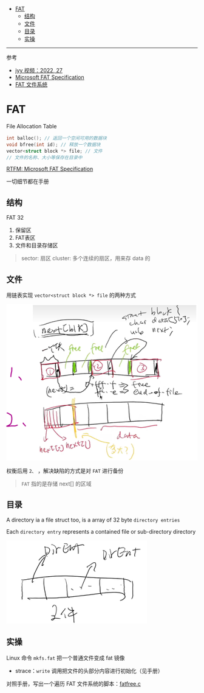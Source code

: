 - [FAT](#fat)
  - [结构](#结构)
  - [文件](#文件)
  - [目录](#目录)
  - [实操](#实操)

---

参考

- [jyy 视频：2022, 27](https://www.bilibili.com/video/BV1oZ4y1t7ce/?spm_id_from=333.788&vd_source=454e9c56dd1d2d25131e921b939a8d39)
- [Microsoft FAT Specification ](https://jyywiki.cn/pages/OS/manuals/MSFAT-spec.pdf)
- [FAT 文件系统](https://gaoyichao.com/Xiaotu/?book=XiaoTuOS&title=FAT%E6%96%87%E4%BB%B6%E7%B3%BB%E7%BB%9F)

# FAT

File Allocation Table

```c
int balloc(); // 返回一个空闲可用的数据块
void bfree(int id); // 释放一个数据块
vector<struct block *> file; // 文件
// 文件的名称、大小等保存在目录中
```

[RTFM: Microsoft FAT Specification ](https://jyywiki.cn/pages/OS/manuals/MSFAT-spec.pdf)

一切细节都在手册

## 结构

FAT 32

1. 保留区
2. FAT表区
3. 文件和目录存储区

> sector: 扇区
> cluster: 多个连续的扇区，用来存 data 的

## 文件

用链表实现 `vector<struct block *> file` 的两种方式

![](image/2023-10-25-17-35-37.png)

权衡后用 `2、` ，解决缺陷的方式是对 `FAT` 进行备份

> `FAT` 指的是存储 next[] 的区域

## 目录

A directory ia a file struct too, is a array of 32 byte `directory entries`

Each `directory entry` represents a contained file or sub-directory directory

![](image/2023-10-25-18-02-31.png)

## 实操

Linux 命令 `mkfs.fat` 把一个普通文件变成 fat 镜像

- strace：`write` 调用把文件的头部分内容进行初始化（见手册）

对照手册，写出一个遍历 FAT 文件系统的脚本：[fatfree.c](https://jyywiki.cn/pages/OS/2022/demos/fatree.c)